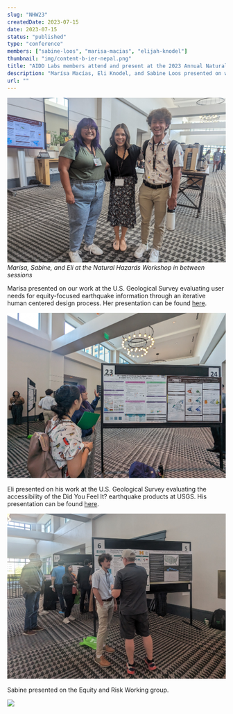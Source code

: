 ```yaml
---
slug: "NHW23"
createdDate: 2023-07-15
date: 2023-07-15
status: "published"
type: "conference"
members: ["sabine-loos", "marisa-macias", "elijah-knodel"]
thumbnail: "img/content-b-ier-nepal.png"
title: "AIDD Labs members attend and present at the 2023 Annual Natural Hazards Workshop and Researchers Meeting"
description: "Marísa Macías, Eli Knodel, and Sabine Loos presented on work regarding user needs for equity-centered information, Did You Feel It?, and Equity and Risk Assessments."
url: ""
---
```


![](./MM-EK-SL-2023-NHW.jpg)
<em> Marísa, Sabine, and Eli at the Natural Hazards Workshop in between sessions</em>

Marísa presented on our work at the U.S. Geological Survey evaluating user needs for equity-focused earthquake information through an iterative human centered design process. Her presentation can be found [here](https://disasterdata.engin.umich.edu/content/macias-mines-symposium).

![](./MM-2023-NHW.jpeg)

Eli presented on his work at the U.S. Geological Survey evaluating the accessibility of the Did You Feel It? earthquake products at USGS. His presentation can be found [here](https://disasterdata.engin.umich.edu/content/knodel-nhw-dyfi-poster).

![](./EK-2023-NHW.jpeg)

Sabine presented on the Equity and Risk Working group.

![](./SL-2023-NHW.png)